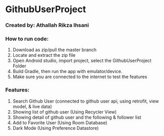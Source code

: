 # GithubUserProject

### Created by: Athallah Rikza Ihsani

### How to run code:
1. Download as zip/pull the master branch
2. Locate and extract the zip file
3. Open Android studio, import project, select the GithubUserProject Folder
4. Build Gradle, then run the app with emulator/device.
5. Make sure you are connected to the internet to test the features

### Features:
1. Search Github User (connected to github user api, using retrofit, view model, & live data)
2. Showing list of github user (Using Recycler View)
3. Showing detail of github user and the following & follower list
4. Add to Favorite User (Using Room Database)
5. Dark Mode (Using Preference Datastore)
